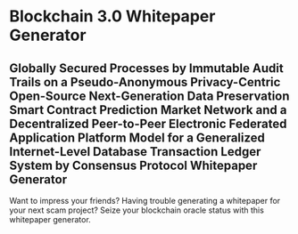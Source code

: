 # Blockchain 3.0 Whitepaper Generator

## Globally Secured Processes by Immutable Audit Trails on a Pseudo-Anonymous Privacy-Centric Open-Source Next-Generation Data Preservation Smart Contract Prediction Market Network and a Decentralized Peer-to-Peer Electronic Federated Application Platform Model for a Generalized Internet-Level Database Transaction Ledger System by Consensus Protocol Whitepaper Generator

Want to impress your friends? Having trouble generating a whitepaper for your next scam project? Seize your blockchain oracle status with this whitepaper generator.